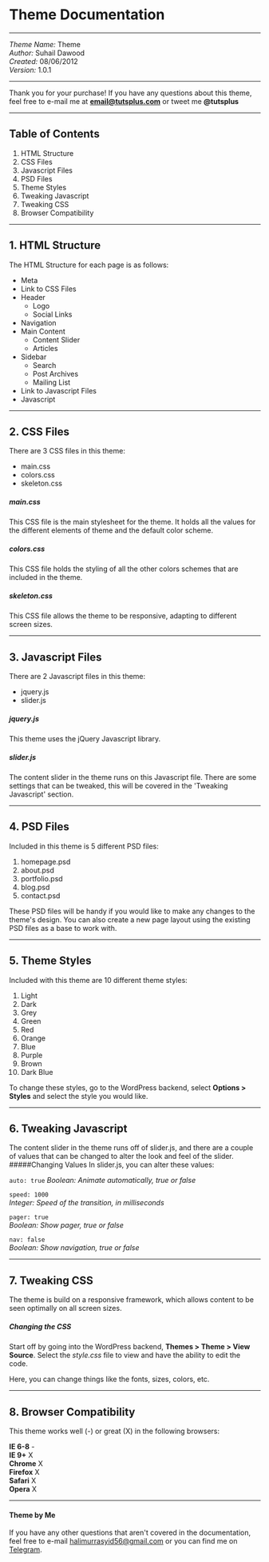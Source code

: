 # Theme Documentation
***
*Theme Name:* Theme  
*Author:* Suhail Dawood  
*Created:* 08/06/2012  
*Version:* 1.0.1  
***
Thank you for your purchase! If you have any questions about this theme, feel free to e-mail me at **email@tutsplus.com** or tweet me **@tutsplus**
***
## Table of Contents
1. HTML Structure
2. CSS Files
3. Javascript Files
4. PSD Files
5. Theme Styles
6. Tweaking Javascript
7. Tweaking CSS
8. Browser Compatibility
***
## 1. HTML Structure
The HTML Structure for each page is as follows:
 
* Meta
* Link to CSS Files
* Header
    * Logo
    * Social Links
* Navigation
* Main Content
    * Content Slider
    * Articles
* Sidebar
    * Search
    * Post Archives
    * Mailing List
* Link to Javascript Files
* Javascript
***
## 2. CSS Files
There are 3 CSS files in this theme:
 
* main.css
* colors.css
* skeleton.css
 
##### main.css
This CSS file is the main stylesheet for the theme. It holds all the values for the different elements of theme and the default color scheme.
##### colors.css
This CSS file holds the styling of all the other colors schemes that are included in the theme.
##### skeleton.css
This CSS file allows the theme to be responsive, adapting to different screen sizes. 
***
## 3. Javascript Files
There are 2 Javascript files in this theme:
 
* jquery.js
* slider.js
 
##### jquery.js
This theme uses the jQuery Javascript library.
##### slider.js
The content slider in the theme runs on this Javascript file. There are some settings that can be tweaked, this will be covered in the 'Tweaking Javascript' section.
***
## 4. PSD Files
Included in this theme is 5 different PSD files:
 
1. homepage.psd
2. about.psd
3. portfolio.psd
4. blog.psd
5. contact.psd
 
These PSD files will be handy if you would like to make any changes to the theme's design. You can also create a new page layout using the existing PSD files as a base to work with.
***
## 5. Theme Styles
Included with this theme are 10 different theme styles:
 
1. Light
2. Dark
3. Grey
4. Green
5. Red
6. Orange
7. Blue
8. Purple
9. Brown
10. Dark Blue
 
To change these styles, go to the WordPress backend, select **Options > Styles** and select the style you would like.
***
## 6. Tweaking Javascript
The content slider in the theme runs off of slider.js, and there are a couple of values that can be changed to alter the look and feel of the slider.
#####Changing Values
In slider.js, you can alter these values:
 
`auto: true`
*Boolean: Animate automatically, true or false*  
 
<code>speed: 1000</code>  
*Integer: Speed of the transition, in milliseconds*
 
 
<code>pager: true</code>  
*Boolean: Show pager, true or false*  
 
<code>nav: false</code>  
*Boolean: Show navigation, true or false*  
***
## 7. Tweaking CSS
The theme is build on a responsive framework, which allows content to be seen optimally on all screen sizes.
##### Changing the CSS
Start off by going into the WordPress backend, **Themes > Theme > View Source**. Select the *style.css* file to view and have the ability to edit the code.
 
Here, you can change things like the fonts, sizes, colors, etc.
***
## 8. Browser Compatibility
This theme works well (-) or great (X) in the following browsers:
 
**IE 6-8** -  
**IE 9+** X  
**Chrome** X  
**Firefox** X  
**Safari** X  
**Opera** X
***
#### Theme by Me
If you have any other questions that aren't covered in the documentation, feel free to e-mail <halimurrasyid56@gmail.com> or you can find me on [Telegram](https://telegram.me/ochidachid "visit my telegram").
